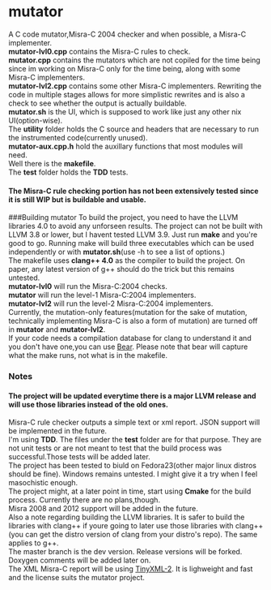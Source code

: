 # mutator

A C code mutator,Misra-C 2004 checker and when possible, a Misra-C implementer.<br/>
**mutator-lvl0.cpp** contains the Misra-C rules to check.<br/>
**mutator.cpp** contains the mutators which are not copiled for the time being since im working on Misra-C only for the time being, along with some Misra-C implementers.<br/>
**mutator-lvl2.cpp** contains some other Misra-C implementers. Rewriting the code in multiple stages allows for more simplistic rewrites and is also a check to see whether the output is actually buildable.<br/>
**mutator.sh** is the UI, which is supposed to work like just any other nix UI(option-wise).<br/>
The **utility** folder holds the C source and headers that are necessary to run the instrumented code(currently unused).<br/>
**mutator-aux.cpp.h** hold the auxillary functions that most modules will need.<br/>
Well there is the **makefile**.<br/>
The **test** folder holds the **TDD** tests.<br/>
#### **The Misra-C rule checking portion has not been extensively tested since it is still WIP but is buildable and usable.**<br/>

###Building mutator
To build the project, you need to have the LLVM libraries 4.0 to avoid any unforseen results. The project can not be built with LLVM 3.8 or lower, but I havent tested LLVM 3.9. Just run **make** and you're good to go. Running make will build three executables which can be used independently or with **mutator.sh**(use -h to see a list of options.)<br/>
The makefile uses **clang++ 4.0** as the compiler to build the project. On paper, any latest version of g++ should do the trick but this remains untested.<br/>
**mutator-lvl0** will run the Misra-C:2004 checks.<br/>
**mutator** will run the level-1 Misra-C:2004 implementers.<br/>
**mutator-lvl2** will run the level-2 Misra-C:2004 implementers.<br/>
Currently, the mutation-only features(mutation for the sake of mutation, technically implementing Misra-C is also a form of mutation) are turned off in **mutator** and **mutator-lvl2**.<br/>
If your code needs a compilation database for clang to understand it and you don't have one,you can use [Bear](https://github.com/rizsotto/Bear). Please note that bear will capture what the make runs, not what is in the makefile.<br/>

### Notes
#### **The project will be updated everytime there is a major LLVM release and will use those libraries instead of the old ones.**
Misra-C rule checker outputs a simple text or xml report. JSON support will be implemented in the future.<br/>
I'm using **TDD**. The files under the **test** folder are for that purpose. They are not unit tests or are not meant to test that the build process was successful.Those tests will be added later.<br/>
The project has been tested to biuld on Fedora23(other major linux distros should be fine). Windows remains untested. I might give it a try when I feel masochistic enough.<br/>
The project might, at a later point in time, start using **Cmake** for the build process. Currently there are no plans,though.<br/>
Misra 2008 and 2012 support will be added in the future.<br/>
Also a note regarding building the LLVM libraries. It is safer to build the libraries with clang++ if youre going to later use those libraries with clang++(you can get the distro version of clang from your distro's repo). The same applies to g++.<br/>
The master branch is the dev version. Release versions will be forked.<br/>
Doxygen comments will be added later on.<br/>
The XML Misra-C report will be using [TinyXML-2](https://github.com/leethomason/tinyxml2). It is lighweight and fast and the license suits the mutator project.<br/>
